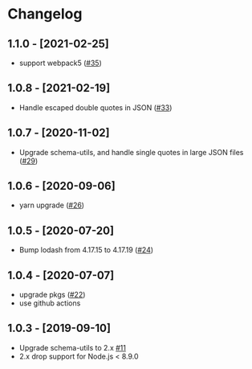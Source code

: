 # Changelog

## 1.1.0 - [2021-02-25]

- support webpack5 ([#35](https://github.com/justjavac/json-perf-loader/pull/35))

## 1.0.8 - [2021-02-19]

- Handle escaped double quotes in JSON ([#33](https://github.com/justjavac/json-perf-loader/pull/33))

## 1.0.7 - [2020-11-02]

- Upgrade schema-utils, and handle single quotes in large JSON files ([#29](https://github.com/justjavac/json-perf-loader/pull/29))

## 1.0.6 - [2020-09-06]

- yarn upgrade ([#26](https://github.com/justjavac/json-perf-loader/pull/26))

## 1.0.5 - [2020-07-20]

- Bump lodash from 4.17.15 to 4.17.19 ([#24](https://github.com/justjavac/json-perf-loader/pull/24))

## 1.0.4 - [2020-07-07]

- upgrade pkgs ([#22](https://github.com/justjavac/json-perf-loader/pull/22))
- use github actions

## 1.0.3 - [2019-09-10]

- Upgrade schema-utils to 2.x [#11](https://github.com/justjavac/json-perf-loader/pull/11)
- 2.x drop support for Node.js < 8.9.0
